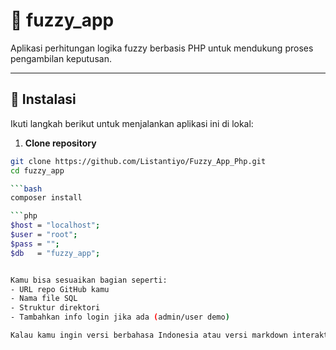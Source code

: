 # 🧠 fuzzy_app

Aplikasi perhitungan logika fuzzy berbasis PHP untuk mendukung proses pengambilan keputusan.

---

## 🚀 Instalasi

Ikuti langkah berikut untuk menjalankan aplikasi ini di lokal:

1. **Clone repository**

```bash
git clone https://github.com/Listantiyo/Fuzzy_App_Php.git
cd fuzzy_app

```bash
composer install

```php
$host = "localhost";
$user = "root";
$pass = "";
$db   = "fuzzy_app";


Kamu bisa sesuaikan bagian seperti:
- URL repo GitHub kamu
- Nama file SQL
- Struktur direktori
- Tambahkan info login jika ada (admin/user demo)

Kalau kamu ingin versi berbahasa Indonesia atau versi markdown interaktif (dengan badge, tabel, dll), tinggal bilang ya.
